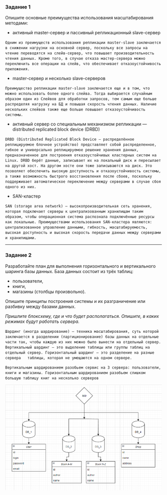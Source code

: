 ### Задание 1

Опишите основные преимущества использования масштабирования методами:

- активный master-сервер и пассивный репликационный slave-сервер

`Одним из преимуществ использования репликации master-slave заключается в снижении нагрузки на основной сервер, поскольку все запросы на чтение переводятся на слейв-сервер, что повышает производительность чтения данных. Кроме того, в случае отказа мастер-сервера можно переключить все операции на слейв, что обеспечивает отказоустойчивость приложения.`

- master-сервер и несколько slave-серверов

`Преимущество репликации master-slave заключается еще и в том, что можно использовать более одного слейва. Тогда выбирается случайным образом один из Слейвов для обработки запросов, тем самым еще больше распределяя нагрузку на БД и повышая скорость чтения данных. Наличие нескольких слейвов также еще больше повышает отказоустойчивость системы.`

- активный сервер со специальным механизмом репликации — distributed replicated block device (DRBD)

`DRBD (Distributed Replicated Block Device — распределённое реплицируемое блочное устройство) представляет собой распределенное, гибкое и универсально реплицируемое решение хранения данных, предназначенное для построения отказоустойчивых кластерных систем на Linux. DRBD берёт данные, записывает их на локальный диск и пересылает на другой хост. На другом хосте они тоже записываются на диск. Это позволяет обеспечить высокую доступность и отказоустойчивость системы, а также возможность быстрого восстановления после сбоев, поскольку поддерживает автоматическое переключение между серверами в случае сбоя одного из них.`

- SAN-кластер

`SAN (storage area network) — высокопроизводительная сеть хранения, которая подключает серверы к централизованным хранилищам таким образом, чтобы операционная система распознала подключённые ресурсы как локальные. Преимуществами использования SAN-кластера являются: централизованное управление данными, гибкость, масштабируемость, высокая доступность и высокая скорость передачи данных между серверами и хранилищами.`


---

### Задание 2

Разработайте план для выполнения горизонтального и вертикального шаринга базы данных. База данных состоит из трёх таблиц: 

- пользователи, 
- книги, 
- магазины (столбцы произвольно). 

Опишите принципы построения системы и их разграничение или разбивку между базами данных.

*Пришлите блоксхему, где и что будет располагаться. Опишите, в каких режимах будут работать сервера.* 

`Шардинг (иногда шардирование) — техника масштабирования, суть которой заключается в разделении (партиционирование) базы данных на отдельные части так, чтобы каждую из них можно было вынести на отдельный сервер. Вертикальный шардинг — это выделение таблицы или группы таблиц на отдельный сервер. Горизонтальный шардинг — это разделение на разные сервера   таблицы, которая не умещаются на одном сервере.`

`Вертикальным шардированием разобьем сервис на 3 сервера: пользователи, книги и магазины. Горизонтальным шардированием разобьем слишком большую таблицу книг на несколько серверов`

![sharding_db](https://github.com/benli6/ben_sqld-5_reldb/blob/main/screenshots/sharding_db.png)